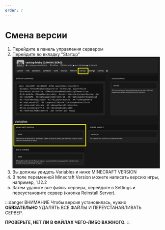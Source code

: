 ```yaml
---
order: 7
---
```


# Смена версии

1. Перейдите в панель управления сервером
2. Перейдите во вкладку "Startup"
![Startup](assets/startup-version.png)
3. Вы должны увидеть Variables и ниже MINECRAFT VERSION
4. В поле переменной Minecraft Version можете написать версию игры, например, 1.12.2
5. Затем удалите все файлы сервера, перейдите в Settings и переустановите сервер (кнопка Reinstall Server).

:::danger ВНИМАНИЕ
Чтобы версия установилась, нужно **ОБЯЗАТЕЛЬНО** УДАЛЯТЬ ВСЕ ФАЙЛЫ И ПЕРЕУСТАНАВЛИВАТЬ СЕРВЕР. 

**ПРОВЕРЬТЕ, НЕТ ЛИ В ФАЙЛАХ ЧЕГО-ЛИБО ВАЖНОГО.**
:::